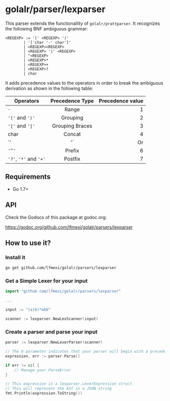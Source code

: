 golalr/parser/lexparser
=======================

This parser extends the functionallity of `golalr/prattparser`. It recognizes the following BNF ambiguous grammar:

```
<REGEXP> := '(' <REGEXP> ')'
        | '['char '-' char']'
        | <REGEXP><REGEXP>
        | <REGEXP> '|' <REGEXP>
        | ^<REGEXP>
        | <REGEXP>*
        | <REGEXP>+
        | <REGEXP>?
        | char 
```
It adds precedence values to the operators in order to break the ambiguous derivation as shown in the following table:

|   Operators             | Precedence Type    | Precedence value |
|-------------------------|:------------------:|-----------------:|
|       `-`               |    Range           |        1         |
| `'('` and `')'`         |    Grouping        |        2         |
| `'['` and `']'`         |    Grouping Braces |        3         |
|      char               |    Concat          |        4         |
|      `'|'`              |    Or              |        5         |
|      `'^'`              |    Prefix          |        6         |
|  `'?'`, `'*'` and `'+'` |    Postfix         |        7         |

## Requirements

* Go 1.7+

## API

Check the Godocs of this package at godoc.org:

https://godoc.org/github.com/lfmexi/golalr/parsers/lexparser

## How to use it?

### Install it

```bash
go get github.com/lfmexi/golalr/parsers/lexparser
```

### Get a Simple Lexer for your input

```go
import "github.com/lfmexi/golalr/parsers/lexparser"

...

input := "(a|b)*abb"

scanner := lexparser.NewLexScanner(input)
```

### Create a parser and parse your input

```go
parser := lexparser.NewLexerParser(scanner)

// The 0 parameter indicates that your parser will begin with a precedence=0
expression, err := parser.Parse()

if err != nil {
    // Manage your ParseError
}

// This expression is a lexparser.LexerExpression struct
// This will represent the AST in a JSON string
fmt.Println(expression.ToString())
```